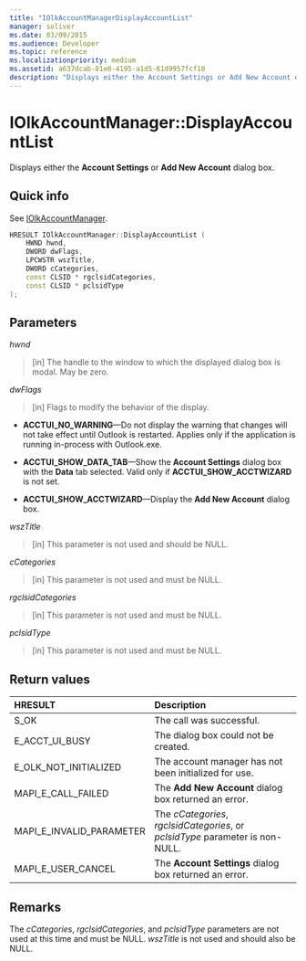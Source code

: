 ```yaml
---
title: "IOlkAccountManagerDisplayAccountList"
manager: soliver
ms.date: 03/09/2015
ms.audience: Developer
ms.topic: reference
ms.localizationpriority: medium
ms.assetid: a637dcab-81e0-4195-a1d5-61d9957fcf10
description: "Displays either the Account Settings or Add New Account dialog box."
---
```


# IOlkAccountManager::DisplayAccountList

Displays either the **Account Settings** or **Add New Account** dialog box. 
  
## Quick info

See [IOlkAccountManager](iolkaccountmanager.md).
  
```cpp
HRESULT IOlkAccountManager::DisplayAccountList ( 
    HWND hwnd,
    DWORD dwFlags,
    LPCWSTR wszTitle,
    DWORD cCategories,
    const CLSID * rgclsidCategories,
    const CLSID * pclsidType
);

```

## Parameters

_hwnd_
  
> [in] The handle to the window to which the displayed dialog box is modal. May be zero.
    
_dwFlags_
  
> [in] Flags to modify the behavior of the display. 
    
   - **ACCTUI_NO_WARNING**—Do not display the warning that changes will not take effect until Outlook is restarted. Applies only if the application is running in-process with Outlook.exe.
    
   - **ACCTUI_SHOW_DATA_TAB**—Show the **Account Settings** dialog box with the **Data** tab selected. Valid only if **ACCTUI_SHOW_ACCTWIZARD** is not set. 
    
   - **ACCTUI_SHOW_ACCTWIZARD**—Display the **Add New Account** dialog box. 
    
_wszTitle_
  
> [in] This parameter is not used and should be NULL.
    
_cCategories_
  
> [in] This parameter is not used and must be NULL. 
    
_rgclsidCategories_
  
> [in] This parameter is not used and must be NULL.
    
_pclsidType_
  
> [in] This parameter is not used and must be NULL.
    
## Return values

|**HRESULT**|**Description**|
|:-----|:-----|
|S_OK  <br/> |The call was successful.  <br/> |
|E_ACCT_UI_BUSY  <br/> |The dialog box could not be created.  <br/> |
|E_OLK_NOT_INITIALIZED  <br/> |The account manager has not been initialized for use.  <br/> |
|MAPI_E_CALL_FAILED  <br/> |The **Add New Account** dialog box returned an error.  <br/> |
|MAPI_E_INVALID_PARAMETER  <br/> |The  _cCategories_,  _rgclsidCategories_, or  _pclsidType_ parameter is non-NULL.  <br/> |
|MAPI_E_USER_CANCEL  <br/> |The **Account Settings** dialog box returned an error.  <br/> |
   
## Remarks

The  _cCategories_,  _rgclsidCategories_, and  _pclsidType_ parameters are not used at this time and must be NULL.  _wszTitle_ is not used and should also be NULL. 
  

